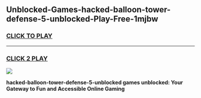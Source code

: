 
## Unblocked-Games-hacked-balloon-tower-defense-5-unblocked-Play-Free-1mjbw
<h3>
<a href="https://premium76.site?title=hacked-balloon-tower-defense-5-unblocked&ref=19M">CLICK TO PLAY</a></h3>
<hr>

<h3>
<a href="https://premium76.site?title=hacked-balloon-tower-defense-5-unblocked&ref=19M">CLICK 2 PLAY</a>
  
</h3>

<a href="https://premium76.site?title=hacked-balloon-tower-defense-5-unblocked&ref=19M"><img src="https://clearcache.store/games.png"></a>


**hacked-balloon-tower-defense-5-unblocked games unblocked: Your Gateway to Fun and Accessible Online Gaming**
